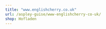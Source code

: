 ```yaml
---
title: "www.englishcherry.co.uk"
url: /aspley-guise/www-englishcherry-co-uk/
shop: Hofladen
---
```

